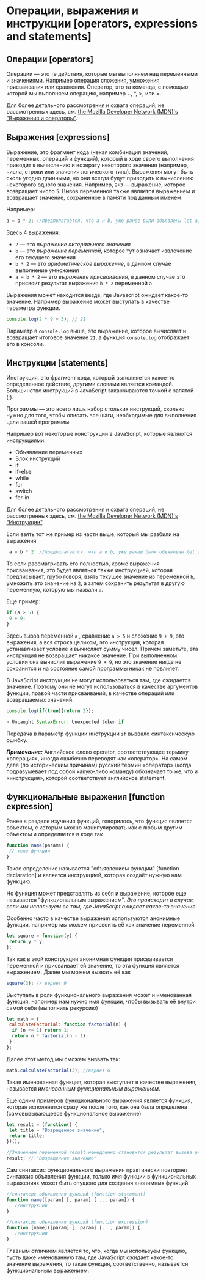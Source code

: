 # Операции, выражения и инструкции [operators, expressions and statements]

## Операции [operators]

Операции — это те действия, которые мы выполняем над переменными и значениями. Например операция сложения, умножения, присваивания или сравнения. Оператор, это та команда, с помощью которой мы выполняем операцию, например +, \*, >, или =.

Для более детального рассмотрения и охвата операций, не рассмотренных здесь, см. [the Mozilla Developer Network (MDN)'s "Выражения и операторы"](https://developer.mozilla.org/ru/docs/Web/JavaScript/Guide/Expressions_and_Operators).

## Выражения [expressions]

Выражение, это фрагмент кода (некая комбинация значений, переменных, операций и функций), который в ходе своего выполнения приводит к вычислению и возврату некоторого значения (например, числа, строки или значения логического типа). Выражения могут быть сколь угодно длинными, но они всегда будут приводить к вычислению некоторого одного значения.
Например, `2+3` — выражение, которое возвращает число `5`. Вызов переменной также является выражением и возвращает значение, сохраненное в памяти под данным именем.

Например:

```javascript
a = b * 2; //предполагается, что a и b, уже ранее были объявлены let a; let b=3;
```

Здесь 4 выражения:

* `2` — это _выражение литерального значения_
* `b` — это _выражение переменной_, которое тут означает извлечение его текущего значения
* `b * 2` — это _арифметическое выражение_, в данном случае выполнение умножения
* `a = b * 2` — это _выражение присваивания_, в данном случае это присвоит результат выражения `b * 2` переменной `a`

Выражения может находится везде, где Javascript ожидает какое-то значение. Например выражение может выступать в качестве параметра функции.

```javascript
console.log(2 * 9 + 3); // 21
```

Параметр в `console.log` выше, это выражение, которое вычисляет и возвращает итоговое значение `21`, а функция `console.log` отображает его в консоли.

## Инструкции [statements]

Инструкция, это фрагмент кода, который выполняется какое-то определенное действие, другими словами является командой. Большинство инструкций в JavaScript заканчиваются точкой с запятой (;).

Программы — это всего лишь набор стольких инструкций, сколько нужно для того, чтобы описать все шаги, необходимые для выполнения цели вашей программы.

Например вот некоторые конструкции в JavaScript, которые являются инструкциями:

* Объявление переменных
* Блок инструкций
* if
* if-else
* while
* for
* switch
* for-in

Для более детального рассмотрения и охвата операций, не рассмотренных здесь, см. [the Mozilla Developer Network (MDN)'s "Инструкции"](https://developer.mozilla.org/ru/docs/Web/JavaScript/Reference/Statements).

Если взять тот же пример из части выше, который мы разбили на выражения

```javascript
 a = b * 2: //предполагается, что a и b, уже ранее были объявлены let a; let b=3;
```

То если рассматривать его полностью, кроме выражения присваивания, это будет являться также инструкцией, которая предписывает, грубо говоря, взять текущее значение из переменной `b`, умножить это значение на `2`, а затем сохранить результат в другую переменную, которую мы назвали `a`.

Еще пример:

```javascript
if (a > 5) {
 9 + 9;
}
```

Здесь вызов переменной `а` , сравнение `a > 5` и сложение `9 + 9`, это выражения, а вся строка целиком, это инструкция, которая устанавливает условие и вычисляет сумму чисел. Причем заметьте, эта инструкция не возвращает никакое значение. При выполненном условии она вычислит выражение `9 + 9`, но это значение нигде не сохранится и на состояние самой программы никак не повлияет.

В JavaScript инструкции не могут использоваться там, где ожидается значение. Поэтому они не могут использоваться в качестве аргументов функции, правой части присваиваний, в качестве операций или возвращаемых значений.

```javascript
console.log(if(true){return 2});

> Uncaught SyntaxError: Unexpected token if
```

Передача в параметр функции инструкции `if` вызвало синтаксическую ошибку.

**_Примечание:_** Английское слово operator, соответствующее термину «операция», иногда ошибочно переводят как «оператор». На самом деле (по историческим причинам) русский термин «оператор» (когда подразумевает под собой какую-либо команду) обозначает то же, что и «инструкция», которой соответствует английское statement.

## Функциональные выражения [function expression]

Ранее в разделе изучения функций, говорилось, что функция является объектом, с которым можно манипулировать как с любым другим объектом и определяется в коде так

```javascript
function name(params) {
 // тело функции
}
```

Такое определение называется "объявлением функции" [function declaration] и является инструкцией, которая создаёт нужную нам функцию.

Но функция может представлять из себя и выражение, которое еще называется "функциональным выражением". _Это происходит в случае, если мы используем ее там, где JavaScript ожидает какое-то значение_.

Особенно часто в качестве выражения используются анонимные функции, например мы можем присвоить её как значение переменной

```javascript
let square = function(y) {
 return y * y;
};
```

Так как в этой конструкции анонимная функция присваивается переменной и присваивает ей значение, то эта функция является выражением. Далее мы можем вызвать её как

```javascript
square(3); // вернет 9
```

Выступать в роли функционального выражения может и именованная функция, например нам нужно имя функции, чтобы вызывать её внутри самой себя (выполнить рекурсию)

```javascript
let math = {
 calculateFactorial: function factorial(n) {
  if (n <= 1) return 1;
  return n * factorial(n - 1);
 }
};
```

Далее этот метод мы сможем вызвать так:

```javascript
math.calculateFactorial(3); //вернет 6
```

Такая именованная функция, которая выступает в качестве выражения, называется _именованным функциональным выражением_.

Еще одним примеров функционального выражения является функция, которая исполняется сразу же после того, как она была определена (самовызывающеесе функциональное выражение)

```javascript
let result = (function() {
 let title = "Возращенное значение";
 return title;
})();

//Значением переменной result немедленно становится результат вызова анонимной функции
result; // "Возращенное значение"
```

Сам синтаксис функционального выражения практически повторяет синтаксис объявления функции, только имя функции в функциональных выражениях может быть опущено для создания анонимных функций.

```javascript
//синтаксис объявления функций (function statement)
function name([param] [, param] [..., param]) {
   //инструкции
}

//синтаксис объявления функций (function expression)
function [name]([param] [, param] [..., param]) {
   //инструкции
}
```

Главным отличием является то, что, когда мы используем функцию, пусть даже именованную там, где JavaScript ожидает какое-то значение выражения, то такая функция, соответственно, называется функциональным выражением.
